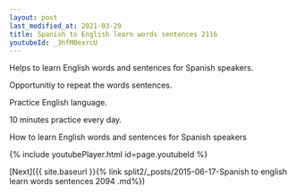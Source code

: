 ```yaml
---
layout: post
last_modified_at: 2021-03-29
title: Spanish to English learn words sentences 2116 
youtubeId: _3hfM0exrcU
---
```

 
 
Helps to learn English words and sentences for Spanish speakers.

Opportunitiy to repeat the words sentences. 

Practice English language. 
 
10 minutes practice every day. 
 
How to learn English words and sentences for Spanish speakers 
 
{% include youtubePlayer.html id=page.youtubeId %}
 
 
[Next]({{ site.baseurl }}{% link  split2/_posts/2015-06-17-Spanish to english learn words sentences 2094 .md%})
 
